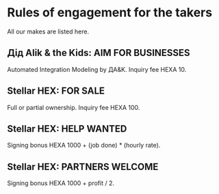 # Rules of engagement for the takers

All our makes are listed here.

## Дід Alik & the Kids: AIM FOR BUSINESSES

Automated Integration Modeling by ДA&K. Inquiry fee HEXA 10.

## Stellar HEX: FOR SALE

Full or partial ownership. Inquiry fee HEXA 100.

## Stellar HEX: HELP WANTED

Signing bonus HEXA 1000 + (job done) * (hourly rate).

## Stellar HEX: PARTNERS WELCOME

Signing bonus HEXA 1000 + profit / 2.
